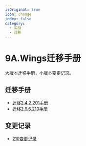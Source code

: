 ```yaml
---
isOriginal: true
icon: change
index: false
category:
  - 实战
  - 迁移
---
```


# 9A.Wings迁移手册

大版本迁移手册，小版本变更记录。

## 迁移手册

* [迁移2.4.2.201手册](9a1.242-201.md)
* [迁移2.6.6.210手册](9a2.266-210.md)

## 变更记录

* [210变更记录](9a3.210-log.md)
